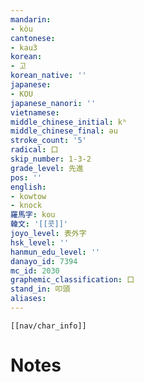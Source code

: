 ```yaml
---
mandarin:
- kòu
cantonese:
- kau3
korean:
- 고
korean_native: ''
japanese:
- KOU
japanese_nanori: ''
vietnamese:
middle_chinese_initial: kʰ
middle_chinese_final: əu
stroke_count: '5'
radical: 口
skip_number: 1-3-2
grade_level: 先進
pos: ''
english:
- kowtow
- knock
羅馬字: kou
韓文: '[[콧]]'
joyo_level: 表外字
hsk_level: ''
hanmun_edu_level: ''
danayo_id: 7394
mc_id: 2030
graphemic_classification: 口
stand_in: 叩頭
aliases:
---
```

```meta-bind-embed
[[nav/char_info]]
```

# Notes
